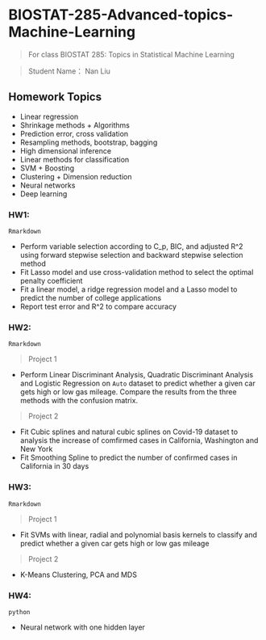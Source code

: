 # BIOSTAT-285-Advanced-topics-Machine-Learning
>For class BIOSTAT 285: Topics in Statistical Machine Learning

>Student Name： Nan Liu

## Homework Topics
- Linear regression
- Shrinkage methods + Algorithms
- Prediction error, cross validation
- Resampling methods, bootstrap, bagging
- High dimensional inference
- Linear methods for classification
- SVM + Boosting
- Clustering + Dimension reduction
- Neural networks
- Deep learning

### HW1:
`Rmarkdown`
- Perform variable selection according to C_p, BIC, and adjusted R^2 using forward stepwise selection and backward stepwise selection method
- Fit Lasso model and use cross-validation method to select the optimal penalty coefficient 
- Fit a linear model, a ridge regression model and a Lasso model to predict the number of college applications 
- Report test error and R^2 to compare accuracy


### HW2:
`Rmarkdown`
> Project 1
- Perform Linear Discriminant Analysis, Quadratic Discriminant Analysis and Logistic Regression on `Auto` dataset to predict whether a given car gets high or low gas mileage. Compare the results from the three methods with the confusion matrix.
> Project 2
- Fit Cubic splines and natural cubic splines on Covid-19 dataset to analysis the increase of comfirmed cases in California, Washington and New York
- Fit Smoothing Spline to predict the number of confirmed cases in California in 30 days


### HW3:
`Rmarkdown`
> Project 1
- Fit SVMs with linear, radial and polynomial basis kernels to classify and predict whether a given car gets high or low gas mileage
> Project 2
- K-Means Clustering, PCA and MDS

### HW4: 
`python`
- Neural network with one hidden layer


